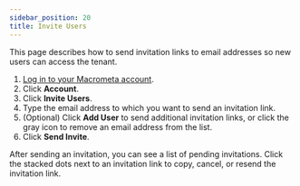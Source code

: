 ```yaml
---
sidebar_position: 20
title: Invite Users
---
```


This page describes how to send invitation links to email addresses so new users can access the tenant.

1. [Log in to your Macrometa account](https://auth.paas.macrometa.io/).
1. Click **Account**.
1. Click **Invite Users**.
1. Type the email address to which you want to send an invitation link.
1. (Optional) Click **Add User** to send additional invitation links, or click the gray icon to remove an email address from the list.
1. Click **Send Invite**.

After sending an invitation, you can see a list of pending invitations. Click the stacked dots next to an invitation link to copy, cancel, or resend the invitation link.